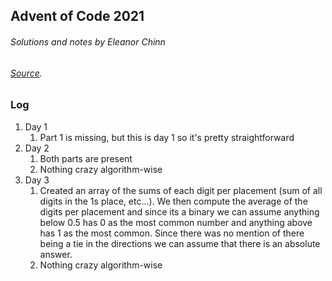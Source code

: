 ## Advent of Code 2021

###### Solutions and notes by Eleanor Chinn
###### [Source](https://adventofcode.com).

### Log

1. Day 1
    1. Part 1 is missing, but this is day 1 so it's pretty straightforward
2. Day 2
    1. Both parts are present
    2. Nothing crazy algorithm-wise
2. Day 3
    1. Created an array of the sums of each digit per placement (sum of all digits in the 1s place, etc...). We then compute the average of the digits per placement and since its a binary we can assume anything below 0.5 has 0 as the most common number and anything above has 1 as the most common. Since there was no mention of there being a tie in the directions we can assume that there is an absolute answer. 
    2. Nothing crazy algorithm-wise